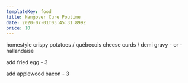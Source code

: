 ```yaml
---
templateKey: food
title: Hangover Cure Poutine
date: 2020-07-01T03:45:31.899Z
price: 10
---
```


homestyle crispy potatoes / québecois cheese curds / demi gravy - or - hallandaise

add fried egg - 3

add applewood bacon - 3
